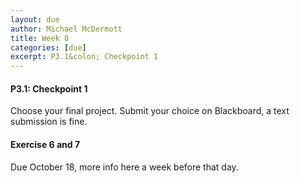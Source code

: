 ```yaml
---
layout: due
author: Michael McDermott
title: Week 8
categories: [due]
excerpt: P3.1&colon; Checkpoint 1
---
```

#### P3.1: Checkpoint 1
Choose your final project. Submit your choice on Blackboard, a text submission is fine.

#### Exercise 6 and 7
Due October 18, more info here a week before that day.
